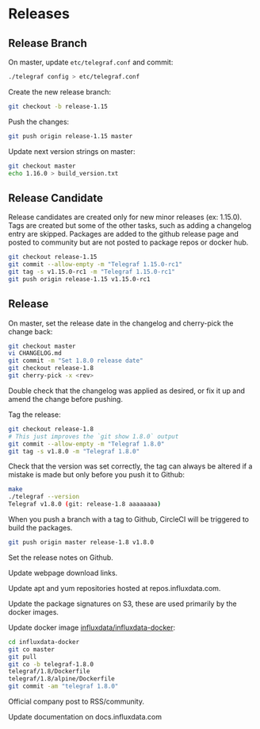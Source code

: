 # Releases

## Release Branch

On master, update `etc/telegraf.conf` and commit:
```sh
./telegraf config > etc/telegraf.conf
```

Create the new release branch:
```sh
git checkout -b release-1.15
```

Push the changes:
```sh
git push origin release-1.15 master
```

Update next version strings on master:
```sh
git checkout master
echo 1.16.0 > build_version.txt
```

## Release Candidate

Release candidates are created only for new minor releases (ex: 1.15.0).   Tags
are created but some of the other tasks, such as adding a changelog entry are
skipped.  Packages are added to the github release page and posted to
community but are not posted to package repos or docker hub.
```sh
git checkout release-1.15
git commit --allow-empty -m "Telegraf 1.15.0-rc1"
git tag -s v1.15.0-rc1 -m "Telegraf 1.15.0-rc1"
git push origin release-1.15 v1.15.0-rc1
```

## Release

On master, set the release date in the changelog and cherry-pick the change
back:
```sh
git checkout master
vi CHANGELOG.md
git commit -m "Set 1.8.0 release date"
git checkout release-1.8
git cherry-pick -x <rev>
```

Double check that the changelog was applied as desired, or fix it up and
amend the change before pushing.

Tag the release:
```sh
git checkout release-1.8
# This just improves the `git show 1.8.0` output
git commit --allow-empty -m "Telegraf 1.8.0"
git tag -s v1.8.0 -m "Telegraf 1.8.0"
```

Check that the version was set correctly, the tag can always be altered if a
mistake is made but only before you push it to Github:
```sh
make
./telegraf --version
Telegraf v1.8.0 (git: release-1.8 aaaaaaaa)
```

When you push a branch with a tag to Github, CircleCI will be triggered to
build the packages.
```sh
git push origin master release-1.8 v1.8.0
```

Set the release notes on Github.

Update webpage download links.

Update apt and yum repositories hosted at repos.influxdata.com.

Update the package signatures on S3, these are used primarily by the docker images.

Update docker image [influxdata/influxdata-docker](https://github.com/influxdata/influxdata-docker):
```sh
cd influxdata-docker
git co master
git pull
git co -b telegraf-1.8.0
telegraf/1.8/Dockerfile
telegraf/1.8/alpine/Dockerfile
git commit -am "telegraf 1.8.0"
```

Official company post to RSS/community.

Update documentation on docs.influxdata.com
